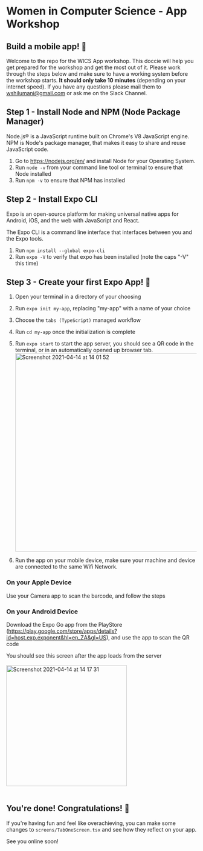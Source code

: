 # Women in Computer Science - App Workshop

## Build a mobile app! 🎉

Welcome to the repo for the WICS App workshop. This doccie will help you get prepared for the workshop and get the most out of it. Please work through the steps below and make sure to have a working system before the workshop starts. **It should only take 10 minutes** (depending on your internet speed). If you have any questions please mail them to wshilumani@gmail.com or ask me on the Slack Channel.

## Step 1 - Install Node and NPM (Node Package Manager)

Node.js® is a JavaScript runtime built on Chrome's V8 JavaScript engine. NPM is Node's package manager, that makes it easy to share and reuse JavaScript code.

1. Go to https://nodejs.org/en/ and install Node for your Operating System.
2. Run `node -v` from your command line tool or terminal to ensure that Node installed
3. Run `npm -v` to ensure that NPM has installed

## Step 2 - Install Expo CLI

Expo is an open-source platform for making universal native apps for Android, iOS, and the web with JavaScript and React.

The Expo CLI is a command line interface that interfaces between you and the Expo tools.

1. Run `npm install --global expo-cli`
2. Run `expo -V` to verify that expo has been installed (note the caps "-V" this time)

## Step 3 - Create your first Expo App! 🎉

1. Open your terminal in a directory of your choosing
2. Run `expo init my-app`, replacing "my-app" with a name of your choice
3. Choose the `tabs (TypeScript)` managed workflow
4. Run `cd my-app` once the initialization is complete
5. Run `expo start` to start the app server, you should see a QR code in the terminal, or in an automatically opened up browser tab.
   <img width="524" alt="Screenshot 2021-04-14 at 14 01 52" src="https://user-images.githubusercontent.com/22444640/114707477-8f1a8800-9d2a-11eb-8759-e857c476df71.png">

6. Run the app on your mobile device, make sure your machine and device are connected to the same Wifi Network.

### On your Apple Device

Use your Camera app to scan the barcode, and follow the steps

### On your Android Device

Download the Expo Go app from the PlayStore (https://play.google.com/store/apps/details?id=host.exp.exponent&hl=en_ZA&gl=US), and use the app to scan the QR code

You should see this screen after the app loads from the server
<br/><br/>
<img width="319" alt="Screenshot 2021-04-14 at 14 17 31" src="https://user-images.githubusercontent.com/22444640/114709196-93e03b80-9d2c-11eb-93c0-0aadecfb1a3d.png">
<br/><br/>

## You're done! Congratulations! 🎉
If you're having fun and feel like overachieving, you can make some changes to `screens/TabOneScreen.tsx` and see how they reflect on your app.

See you online soon!
